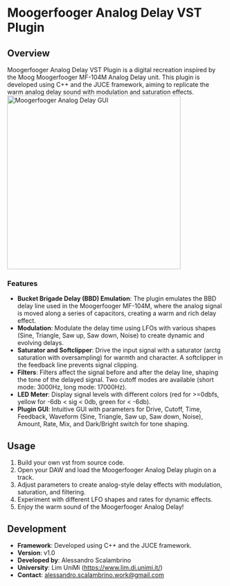 # Moogerfooger Analog Delay VST Plugin

## Overview
Moogerfooger Analog Delay VST Plugin is a digital recreation inspired by the Moog Moogerfooger MF-104M Analog Delay unit. This plugin is developed using C++ and the JUCE framework, aiming to replicate the warm analog delay sound with modulation and saturation effects.
<img src="https://github.com/alessandro-scalambrino/MoogerFooger-Emulation/assets/156260456/9bd1b14a-e47a-4d94-a9fe-d7869479938b" alt="Moogerfooger Analog Delay GUI" width="400">

### Features
- **Bucket Brigade Delay (BBD) Emulation**: The plugin emulates the BBD delay line used in the Moogerfooger MF-104M, where the analog signal is moved along a series of capacitors, creating a warm and rich delay effect.
- **Modulation**: Modulate the delay time using LFOs with various shapes (Sine, Triangle, Saw up, Saw down, Noise) to create dynamic and evolving delays.
- **Saturator and Softclipper**: Drive the input signal with a saturator (arctg saturation with oversampling) for warmth and character. A softclipper in the feedback line prevents signal clipping.
- **Filters**: Filters affect the signal before and after the delay line, shaping the tone of the delayed signal. Two cutoff modes are available (short mode: 3000Hz, long mode: 17000Hz).
- **LED Meter**: Display signal levels with different colors (red for >=0dbfs, yellow for -6db < sig < 0db, green for < -6db).
- **Plugin GUI**: Intuitive GUI with parameters for Drive, Cutoff, Time, Feedback, Waveform (Sine, Triangle, Saw up, Saw down, Noise), Amount, Rate, Mix, and Dark/Bright switch for tone shaping.

## Usage
1. Build your own vst from source code.
2. Open your DAW and load the Moogerfooger Analog Delay plugin on a track.
3. Adjust parameters to create analog-style delay effects with modulation, saturation, and filtering.
4. Experiment with different LFO shapes and rates for dynamic effects.
5. Enjoy the warm sound of the Moogerfooger Analog Delay!

## Development
- **Framework**: Developed using C++ and the JUCE framework.
- **Version**: v1.0
- **Developed by**: Alessandro Scalambrino
- **University**: Lim UniMi (https://www.lim.di.unimi.it/)
- **Contact**: alessandro.scalambrino.work@gmail.com

